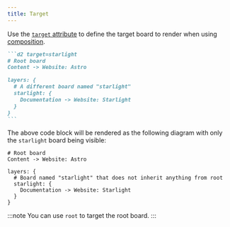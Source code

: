 ```yaml
---
title: Target
---
```


Use the [`target` attribute](/attributes/#target) to define the target board to render when using [composition](https://d2lang.com/tour/composition).

````md title="src/content/docs/example.md" "target=starlight"
```d2 target=starlight
# Root board
Content -> Website: Astro

layers: {
  # A different board named "starlight"
  starlight: {
    Documentation -> Website: Starlight
  }
}
```
````

The above code block will be rendered as the following diagram with only the `starlight` board being visible:

```d2 target=starlight
# Root board
Content -> Website: Astro

layers: {
  # Board named "starlight" that does not inherit anything from root
  starlight: {
    Documentation -> Website: Starlight
  }
}
```

:::note
You can use `root` to target the root board.
:::
